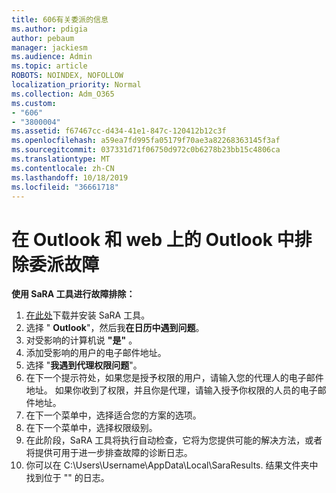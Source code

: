 ```yaml
---
title: 606有关委派的信息
ms.author: pdigia
author: pebaum
manager: jackiesm
ms.audience: Admin
ms.topic: article
ROBOTS: NOINDEX, NOFOLLOW
localization_priority: Normal
ms.collection: Adm_O365
ms.custom:
- "606"
- "3800004"
ms.assetid: f67467cc-d434-41e1-847c-120412b12c3f
ms.openlocfilehash: a59ea7fd995fa05179f70ae3a82268363145f3af
ms.sourcegitcommit: 037331d71f06750d972c0b6278b23bb15c4806ca
ms.translationtype: MT
ms.contentlocale: zh-CN
ms.lasthandoff: 10/18/2019
ms.locfileid: "36661718"
---
```

# <a name="troubleshooting-delegation-in-outlook-and-outlook-on-the-web"></a>在 Outlook 和 web 上的 Outlook 中排除委派故障

**使用 SaRA 工具进行故障排除：**

1. [在此处](https://aka.ms/SaRA-SkypeForBusinessSignIn)下载并安装 SaRA 工具。
1. 选择 " **Outlook**"，然后我**在日历中遇到问题**。
1. 对受影响的计算机说 **"是"** 。
1. 添加受影响的用户的电子邮件地址。
1. 选择 "**我遇到代理权限问题**"。
1. 在下一个提示符处，如果您是授予权限的用户，请输入您的代理人的电子邮件地址。 如果你收到了权限，并且你是代理，请输入授予你权限的人员的电子邮件地址。
1. 在下一个菜单中，选择适合您的方案的选项。
1. 在下一个菜单中，选择权限级别。
1. 在此阶段，SaRA 工具将执行自动检查，它将为您提供可能的解决方法，或者将提供可用于进一步排查故障的诊断日志。
1. 你可以在 C:\Users\Username\AppData\Local\SaraResults. 结果文件夹中找到位于 "" 的日志。
